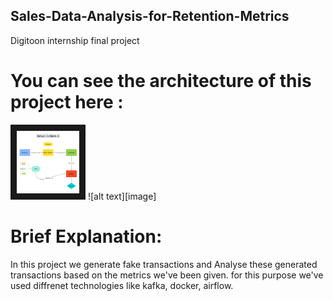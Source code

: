 ## Sales-Data-Analysis-for-Retention-Metrics
Digitoon internship final project

# You can see the architecture of this project here :

<img src="https://github.com/shayan-fallah/Sales-Data-Analysis-for-Retention-Metrics/blob/main/Network%20Architecture.jpg" width="100" height="100" border="10"/>
![alt text][image]

[image]: https://github.com/shayan-fallah/Sales-Data-Analysis-for-Retention-Metrics/blob/main/Network%20Architecture.jpg "Title text"

# Brief Explanation:
In this project we generate fake transactions and Analyse these generated transactions based on the metrics we've been given.
for this purpose we've used diffrenet technologies like kafka, docker, airflow.





